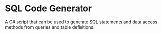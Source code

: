 SQL Code Generator
========

A C# script that can be used to generate SQL statements and data access methods from queries and table definitions.
